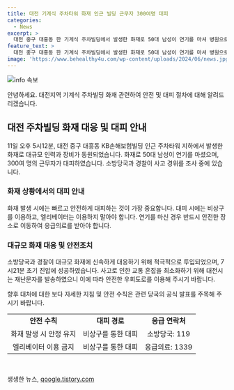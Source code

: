 ```yaml
---
title: 대전 기계식 주차타워 화재 인근 빌딩 근무자 300여명 대피
categories:
  - News
excerpt: >
  대전 중구 대흥동 한 기계식 주차빌딩에서 발생한 화재로 50대 남성이 연기를 마셔 병원으로 옮겨졌고 300여 명이 대피했다. 대흥동 주차타워 지하에서 발생한 화재는 소방 120명, 경찰 6명, 기타 4명 등 130명이 진압에 투입됐으며, 초기 진압에 성공했다. 주차타워 지하 2층에 근무하던 안전관리자가 연기를 보고 신고한 뒤, 대전시는 재난문자를 발송해 교통 혼잡을 경고했다. (150자)
feature_text: >
  대전 중구 대흥동 한 기계식 주차빌딩에서 발생한 화재로 50대 남성이 연기를 마셔 병원으로 옮겨졌고 300여 명이 대피했다. 대흥동 주차타워 지하에서 발생한 화재는 소방 120명, 경찰 6명, 기타 4명 등 130명이 진압에 투입됐으며, 초기 진압에 성공했다. 주차타워 지하 2층에 근무하던 안전관리자가 연기를 보고 신고한 뒤, 대전시는 재난문자를 발송해 교통 혼잡을 경고했다. (150자)
image: 'https://www.behealthy4u.com/wp-content/uploads/2024/06/news.jpg'
---
```


<p><img src="https://www.behealthy4u.com/wp-content/uploads/2024/06/news.jpg" alt="info 속보" /></p>

<p>안녕하세요. 대전지역 기계식 주차빌딩 화재 관련하여 안전 및 대피 절차에 대해 알려드리겠습니다. </p>

<h2 data-ke-size="size26">대전 주차빌딩 화재 대응 및 대피 안내</h2>

<p data-ke-size="size16">11일 오후 5시12분, 대전 중구 대흥동 KB손해보험빌딩 인근 주차타워 지하에서 발생한 화재로 대규모 인력과 장비가 동원되었습니다. 화재로 50대 남성이 연기를 마셨으며, 300여 명의 근무자가 대피하였습니다. 소방당국과 경찰이 사고 경위를 조사 중에 있습니다.</p>

<h3>화재 상황에서의 대피 안내</h3>

<p data-ke-size="size16">화재 발생 시에는 빠르고 안전하게 대피하는 것이 가장 중요합니다. 대피 시에는 비상구를 이용하고, 엘리베이터는 이용하지 말아야 합니다. 연기를 마신 경우 반드시 안전한 장소로 이동하여 응급의료를 받아야 합니다.</p>

<h3>대규모 화재 대응 및 안전조치</h3>

<p data-ke-size="size16">소방당국과 경찰이 대규모 화재에 신속하게 대응하기 위해 적극적으로 투입되었으며, 7시21분 초기 진압에 성공하였습니다. 사고로 인한 교통 혼잡을 최소화하기 위해 대전시는 재난문자를 발송하였으니 이에 따라 안전한 우회도로를 이용해 주시기 바랍니다.</p>

<p>향후 대처에 대한 보다 자세한 지침 및 안전 수칙은 관련 당국의 공식 발표를 주목해 주시기 바랍니다.</p>

<table>
  <tr>
    <td style="text-align: center; height: 17px;"><b>안전 수칙</b></td>
    <td style="text-align: center; height: 17px;"><b>대피 경로</b></td>
    <td style="text-align: center; height: 17px;"><b>응급 연락처</b></td>
  </tr>
  <tr>
    <td style="text-align: center; height: 17px;">화재 발생 시 안정 유지</td>
    <td style="text-align: center; height: 17px;">비상구를 통한 대피</td>
    <td style="text-align: center; height: 17px;">소방당국: 119</td>
  </tr>
  <tr>
    <td style="text-align: center; height: 17px;">엘리베이터 이용 금지</td>
    <td style="text-align: center; height: 17px;">비상구를 통한 대피</td>
    <td style="text-align: center; height: 17px;">응급의료: 1339</td>
  </tr>
</table>

<p data-ke-size="size16">&nbsp;</p>
생생한 뉴스, <a href="https://qoogle.tistory.com" rel="dofollow">qoogle.tistory.com</a>


